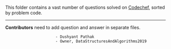 This folder contains a vast number of questions solved on [Codechef](https://www.codechef.com), sorted by problem code. 

----

__Contributors__ need to add question and answer in separate files.

                          - Dushyant Pathak
                          - Owner, DataStructuresAndAlgorithms2019
